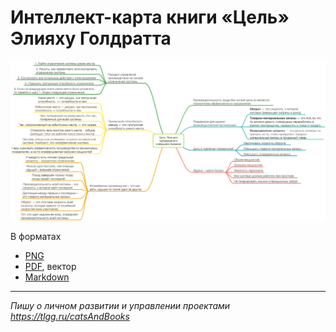 # Интеллект-карта книги «Цель» Элияху Голдратта

![Интеллект-карта книги «Цель» Элияху Голдратта](/Цель/Цель.png)

В форматах

* [PNG](/Цель/Цель.png)
* [PDF](/Цель/Цель.pdf), вектор
* [Markdown](/Цель/Цель.md)

---

_Пишу о личном развитии и управлении проектами https://tlgg.ru/catsAndBooks_

